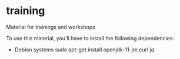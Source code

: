 # training
Material for trainings and workshops

To use this material, you'll have to install the following dependencies:

- Debian systems
sudo apt-get install openjdk-11-jre curl jq
